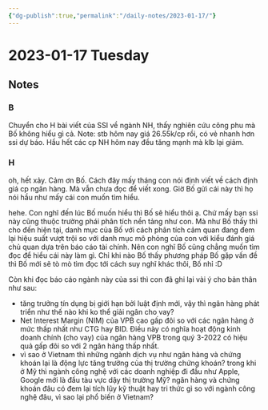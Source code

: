 ```yaml
---
{"dg-publish":true,"permalink":"/daily-notes/2023-01-17/"}
---
```


# 2023-01-17 Tuesday

## Notes

### B

Chuyển cho H bài viết của SSI về ngành NH, thấy nghiên cứu công phu mà Bố không hiểu gì cả. Note: stb hôm nay giá 26.55k/cp rồi, có vẻ nhanh hơn ssi dự báo. Hầu hết các cp NH hôm nay đều tăng mạnh mà klb lại giảm.

### H

oh, hết xảy. Cảm ơn Bố. Cách đây mấy tháng con nói định viết về cách định giá cp ngân hàng. Mà vẫn chưa đọc để viết xong. Giờ Bố gửi cái này thì họ nói hầu như mấy cái con muốn tìm hiểu.

hehe. Con nghĩ đến lúc Bố muốn hiểu thì Bố sẽ hiểu thôi ạ. Chứ mấy bạn ssi này cũng thuộc trường phái phân tích nền tảng như con. Mà như Bố thấy thì cho đến hiện tại, danh mục của Bố với cách phân tích cảm quan đang đem lại hiệu suất vượt trội so với danh mục mô phỏng của con với kiểu đánh giá chủ quan dựa trên báo cáo tài chính. Nên con nghĩ Bố cũng chẳng muốn tìm đọc để hiểu cái này làm gì. Chỉ khi nào Bố thấy phương pháp Bố gặp vấn đề thì Bố mới sẽ tò mò tìm đọc tới cách suy nghĩ khác thôi, Bố nhỉ :D

Còn khi đọc báo cáo ngành này của ssi thì con đã ghi lại vài ý cho bản thân như sau:
- tăng trưởng tín dụng bị giới hạn bởi luật định mới, vậy thì ngân hàng phát triển như thế nào khi ko thể giải ngân cho vay?
- Net Interest Margin (NIM) của VPB cao gấp đôi so với các ngân hàng ở mức thấp nhất như CTG hay BID. Điều này có nghĩa hoạt động kinh doanh chính (cho vay) của ngân hàng VPB trong quý 3-2022 có hiệu quả gấp đôi so với 2 ngân hàng thấp nhất.
- vì sao ở Vietnam thì những ngành dịch vụ như ngân hàng và chứng khoán lại là động lực tăng trưởng của thị trường chứng khoán? trong khi ở Mỹ thì ngành công nghệ với các doanh nghiệp đi đầu như Apple, Google mới là đầu tàu vực dậy thị trường Mỹ? ngân hàng và chứng khoán đâu có đem lại tích lũy kỹ thuật hay tri thức gì so với ngành công nghệ đâu, vì sao lại phổ biến ở Vietnam?